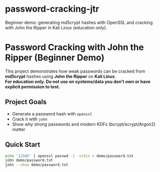 # password-cracking-jtr
Beginner demo: generating md5crypt hashes with OpenSSL and cracking with John the Ripper in Kali Linux (education only).

# Password Cracking with John the Ripper (Beginner Demo)

This project demonstrates how weak passwords can be cracked from **md5crypt** hashes using **John the Ripper** on **Kali Linux**.  
**For education only. Do not use on systems/data you don’t own or have explicit permission to test.**

## Project Goals
- Generate a password hash with `openssl`
- Crack it with `john`
- Show why strong passwords and modern KDFs (bcrypt/scrypt/Argon2) matter

## Quick Start
```bash
echo '12345' | openssl passwd -1 -stdin > demo/password.txt
john demo/password.txt
john --show demo/password.txt

